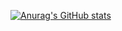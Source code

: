 [![Anurag's GitHub stats](https://github-readme-stats.vercel.app/api?username=shubhamboral)](https://github.com/shubhamboral/github-readme-stats)
